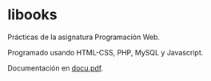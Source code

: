 # libooks
Prácticas de la asignatura Programación Web.

Programado usando HTML-CSS, PHP, MySQL y Javascript.

Documentación en [docu.pdf](./docu.pdf).
